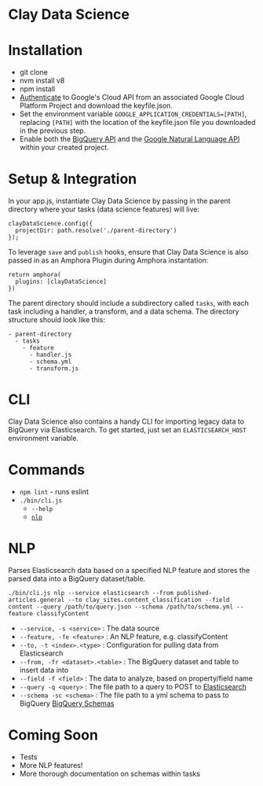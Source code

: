 Clay Data Science
========================

Installation
============

- git clone
- nvm install v8
- npm install
- [Authenticate](https://cloud.google.com/docs/authentication/getting-started) to Google's Cloud API from an associated Google Cloud Platform Project and download the keyfile.json.
- Set the environment variable `GOOGLE_APPLICATION_CREDENTIALS=[PATH]`, replacing `[PATH]` with the location of the keyfile.json file you downloaded in the previous step.
- Enable both the [BigQuery API](https://cloud.google.com/bigquery/) and the [Google Natural Language API](https://cloud.google.com/natural-language)  within your created project.

Setup & Integration
===================

In your app.js, instantiate Clay Data Science by passing in the parent directory where your tasks (data science features) will live:

```
clayDataScience.config({
  projectDir: path.resolve('./parent-directory')
});
```

To leverage `save` and `publish` hooks, ensure that Clay Data Science is also passed in as an Amphora Plugin during Amphora instantation:

```
return amphora(
  plugins: [clayDataScience]
})
```

The parent directory should include a subdirectory called `tasks`, with each task including a handler, a transform, and a data schema. The directory structure should look like this:

```
- parent-directory
  - tasks
    - feature
      - handler.js
      - schema.yml
      - transform.js
```
        
CLI
====

Clay Data Science also contains a handy CLI for importing legacy data to BigQuery via Elasticsearch. To get started, just set an `ELASTICSEARCH_HOST` environment variable.   

Commands
========

- `npm lint` - runs eslint
- `./bin/cli.js`
    - `--help`
    - [`nlp`](https://github.com/nymag/clay-data-science#nlp)

NLP
========

Parses Elasticsearch data based on a specified NLP feature and stores the parsed data into a BigQuery dataset/table.

`./bin/cli.js nlp --service elasticsearch --from published-articles.general --to clay_sites.content_classification --field content --query /path/to/query.json --schema /path/to/schema.yml --feature classifyContent`

* `--service, -s <service>` : The data source
* `--feature, -fe <feature>` : An NLP feature, e.g. classifyContent
* `--to, -t <index>.<type>` : Configuration for pulling data from Elasticsearch
* `--from, -fr <dataset>.<table>` : The BigQuery dataset and table to insert data into
* `--field -f <field>` : The data to analyze, based on property/field name
* `--query -q <query>` : The file path to a query to POST to [Elasticsearch](https://www.elastic.co/guide/en/elasticsearch/reference/current/query-dsl-bool-query.html)
* `--schema -sc <schema>` : The file path to a yml schema to pass to BigQuery [BigQuery Schemas](https://cloud.google.com/bigquery/docs/schemas)

Coming Soon
===========
- Tests
- More NLP features!
- More thorough documentation on schemas within tasks
